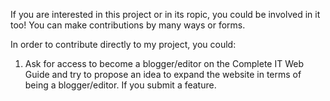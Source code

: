 If you are interested in this project or in its ropic, you could be involved in it too! You can make contributions by many ways or forms. 

In order to contribute directly to my project, you could:
1) Ask for access to become a blogger/editor on the Complete IT Web Guide and try to propose an idea to expand the website in terms of being a blogger/editor. If you submit a feature.

